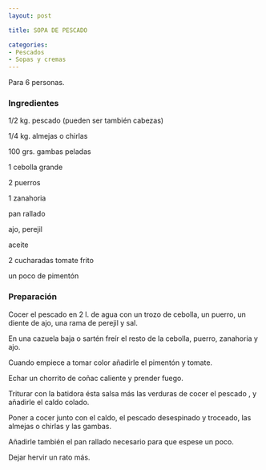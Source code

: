 ```yaml
---
layout: post

title: SOPA DE PESCADO

categories:
- Pescados
- Sopas y cremas
---
```

Para 6 personas.

<h3>Ingredientes</h3>

1/2 kg. pescado (pueden ser también cabezas)

1/4 kg. almejas o chirlas

100 grs. gambas peladas

1 cebolla grande

2 puerros

1 zanahoria

pan rallado

ajo, perejil

aceite

2 cucharadas tomate frito

un poco de pimentón

<h3>Preparación</h3>

Cocer el pescado en 2 l. de agua con un trozo de cebolla, un puerro, un diente de ajo, una rama de perejil y sal.

En una cazuela baja o sartén freír el resto de la cebolla, puerro, zanahoria y ajo.

Cuando empiece a tomar color añadirle el pimentón y tomate.

Echar un chorrito de coñac caliente y prender fuego.

Triturar con la batidora ésta salsa más las verduras de cocer el pescado , y añadirle el caldo colado.

Poner a cocer junto con el caldo, el pescado desespinado y troceado, las almejas o chirlas y las gambas.

Añadirle también el pan rallado necesario para que espese un poco.

Dejar hervir un rato más.